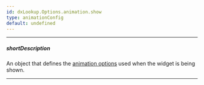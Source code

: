 ```yaml
---
id: dxLookup.Options.animation.show
type: animationConfig
default: undefined
---
```

---
##### shortDescription
An object that defines the [animation options](/Documentation/ApiReference/Common/Object_Structures/animationConfig/) used when the widget is being shown.

---

